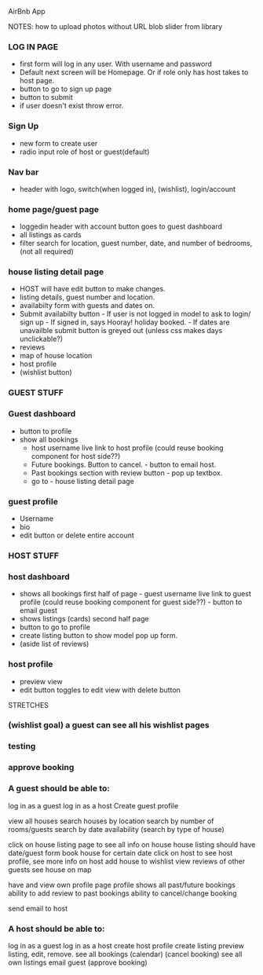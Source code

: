 AirBnb App

NOTES:
how to upload photos without URL blob
slider from library

### LOG IN PAGE

- first form will log in any user. With username and password
- Default next screen will be Homepage. Or if role only has host takes to host page.
- button to go to sign up page
- button to submit
- if user doesn't exist throw error.

### Sign Up

- new form to create user
- radio input role of host or guest(default)

### Nav bar

- header with logo, switch(when logged in), (wishlist), login/account

### home page/guest page

- loggedin header with account button goes to guest dashboard
- all listings as cards
- filter search for location, guest number, date, and number of bedrooms, (not all required)

### house listing detail page

- HOST will have edit button to make changes.
- listing details, guest number and location.
- availabilty form with guests and dates on.
- Submit availabilty button - If user is not logged in model to ask to login/ sign up - If signed in, says Hooray! holiday booked. - If dates are unavailble submit button is greyed out (unless css makes days unclickable?)
- reviews
- map of house location
- host profile
- (wishlist button)

### GUEST STUFF

### Guest dashboard

- button to profile
- show all bookings
  - host username live link to host profile (could reuse booking component for host side??)
  - Future bookings. Button to cancel. - button to email host.
  - Past bookings section with review button - pop up textbox.
  - go to - house listing detail page

### guest profile

- Username
- bio
- edit button or delete entire account

### HOST STUFF

### host dashboard

- shows all bookings first half of page - guest username live link to guest profile (could reuse booking component for guest side??) - button to email guest
- shows listings (cards) second half page
- button to go to profile
- create listing button to show model pop up form.
- (aside list of reviews)

### host profile

- preview view
- edit button toggles to edit view with delete button

STRETCHES

### (wishlist goal) a guest can see all his wishlist pages

### testing

### approve booking

### A guest should be able to:

log in as a guest
log in as a host
Create guest profile

view all houses
search houses by location
search by number of rooms/guests
search by date availability
(search by type of house)

click on house listing page to see all info on house
house listing should have date/guest form
book house for certain date
click on host to see host profile, see more info on host
add house to wishlist
view reviews of other guests
see house on map

have and view own profile page
profile shows all past/future bookings
ability to add review to past bookings
ability to cancel/change booking

send email to host

### A host should be able to:

log in as a guest
log in as a host
create host profile
create listing
preview listing, edit, remove.
see all bookings (calendar)
(cancel booking)
see all own listings
email guest
(approve booking)
